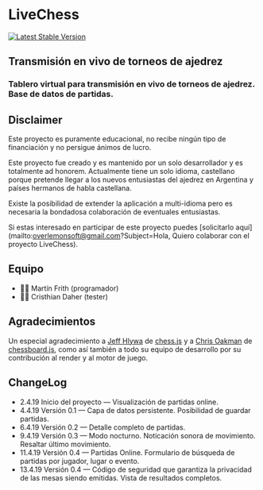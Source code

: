 # LiveChess

[![Latest Stable Version](https://livechess.glitch.me/img/knightpawn.png)](https://livechess.glitch.me)

## Transmisión en vivo de torneos de ajedrez
### Tablero virtual para transmisión en vivo de torneos de ajedrez. Base de datos de partidas.

## Disclaimer
Este proyecto es puramente educacional, no recibe ningún tipo de financiación y no persigue ánimos de lucro.

Este proyecto fue creado y es mantenido por un solo desarrollador y es totalmente ad honorem. Actualmente tiene un solo idioma, castellano porque pretende llegar a los nuevos entusiastas del ajedrez en Argentina y países hermanos de habla castellana. 

Existe la posibilidad de extender la aplicación a multi-idioma pero es necesaria la bondadosa colaboración de eventuales entusiastas.

Si estas interesado en participar de este proyecto puedes [solicitarlo aquí](mailto:overlemonsoft@gmail.com?Subject=Hola, Quiero colaborar con el proyecto LiveChess).

## Equipo
- 👨🏻‍ ‍Martín Frith (programador)
- ‍👨🏻‍ ‍Cristhian Daher (tester)

## Agradecimientos
Un especial agradecimiento a [Jeff Hlywa](https://github.com/jhlywa) de [chess.js](https://github.com/jhlywa/chess.js) y a [Chris Oakman](https://github.com/oakmac) de [chessboard.js](https://github.com/oakmac/chessboardjs), como así también a todo su equipo de desarrollo por su contribución al render y al motor de juego. 

## ChangeLog
- 2.4.19 Inicio del proyecto — Visualización de partidas online.
- 4.4.19 Versión 0.1 — Capa de datos persistente. Posibilidad de guardar partidas.
- 6.4.19 Versión 0.2 — Detalle completo de partidas.
- 9.4.19 Versión 0.3 — Modo nocturno. Noticación sonora de movimiento. Resaltar último movimiento.
- 11.4.19 Versión 0.4 — Partidas Online. Formulario de búsqueda de partidas por jugador, lugar o evento.
- 13.4.19 Versión 0.4 — Código de seguridad que garantiza la privacidad de las mesas siendo emitidas. Vista de resultados completos.